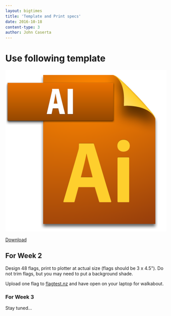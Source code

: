 ```yaml
---
layout: bigtimes
title: 'Template and Print specs'
date: 2016-10-18
content-type: 3
author: John Caserta
---
```


# Use following template

[![Download](/img/ai.png)](https://drive.google.com/drive/folders/0BzGo6I72eF2HU1B2SXRuRnpYcEk?usp=sharing)

[Download](https://drive.google.com/drive/folders/0BzGo6I72eF2HU1B2SXRuRnpYcEk?usp=sharing)

## For Week 2
Design 48 flags, print to plotter at actual size (flags should be 3 x 4.5"). Do not trim flags, but you may need to put a background shade.

Upload one flag to [flagtest.nz](http://flagtest.nz/) and have open on your laptop for walkabout.

### For Week 3
Stay tuned...
